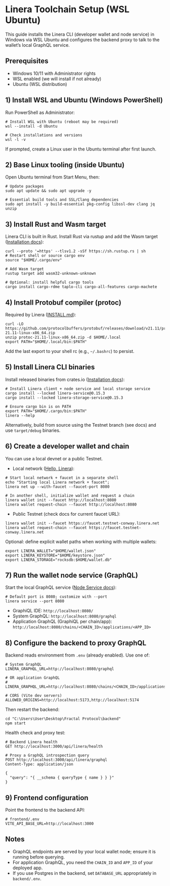 # Linera Toolchain Setup (WSL Ubuntu)

This guide installs the Linera CLI (developer wallet and node service) in Windows via WSL Ubuntu and configures the backend proxy to talk to the wallet’s local GraphQL service.

## Prerequisites
- Windows 10/11 with Administrator rights
- WSL enabled (we will install if not already)
- Ubuntu (WSL distribution)

## 1) Install WSL and Ubuntu (Windows PowerShell)
Run PowerShell as Administrator:

```
# Install WSL with Ubuntu (reboot may be required)
wsl --install -d Ubuntu

# Check installations and versions
wsl -l -v
```

If prompted, create a Linux user in the Ubuntu terminal after first launch.

## 2) Base Linux tooling (inside Ubuntu)
Open Ubuntu terminal from Start Menu, then:

```
# Update packages
sudo apt update && sudo apt upgrade -y

# Essential build tools and SSL/Clang dependencies
sudo apt install -y build-essential pkg-config libssl-dev clang jq unzip
```

## 3) Install Rust and Wasm target
Linera CLI is built in Rust. Install Rust via rustup and add the Wasm target ([Installation docs](https://linera.dev/developers/getting_started/installation.html)):

```
curl --proto '=https' --tlsv1.2 -sSf https://sh.rustup.rs | sh
# Restart shell or source cargo env
source "$HOME/.cargo/env"

# Add Wasm target
rustup target add wasm32-unknown-unknown

# Optional: install helpful cargo tools
cargo install cargo-rdme taplo-cli cargo-all-features cargo-machete
```

## 4) Install Protobuf compiler (protoc)
Required by Linera ([INSTALL.md](https://github.com/linera-io/linera-protocol/blob/main/INSTALL.md)):

```
curl -LO https://github.com/protocolbuffers/protobuf/releases/download/v21.11/protoc-21.11-linux-x86_64.zip
unzip protoc-21.11-linux-x86_64.zip -d $HOME/.local
export PATH="$HOME/.local/bin:$PATH"
```

Add the last export to your shell rc (e.g., `~/.bashrc`) to persist.

## 5) Install Linera CLI binaries
Install released binaries from crates.io ([Installation docs](https://linera.dev/developers/getting_started/installation.html)):

```
# Install Linera client + node service and local storage service
cargo install --locked linera-service@0.15.3
cargo install --locked linera-storage-service@0.15.3

# Ensure cargo bin is on PATH
export PATH="$HOME/.cargo/bin:$PATH"
linera --help
```

Alternatively, build from source using the Testnet branch (see docs) and use `target/debug` binaries.

## 6) Create a developer wallet and chain
You can use a local devnet or a public Testnet.

- Local network ([Hello, Linera](https://linera.dev/developers/getting_started/hello_linera.html)):

```
# Start local network + faucet in a separate shell
echo "Starting local Linera network + faucet";
linera net up --with-faucet --faucet-port 8080

# In another shell, initialize wallet and request a chain
linera wallet init --faucet http://localhost:8080
linera wallet request-chain --faucet http://localhost:8080
```

- Public Testnet (check docs for current faucet URL):

```
linera wallet init --faucet https://faucet.testnet-conway.linera.net
linera wallet request-chain --faucet https://faucet.testnet-conway.linera.net
```

Optional: define explicit wallet paths when working with multiple wallets:

```
export LINERA_WALLET="$HOME/wallet.json"
export LINERA_KEYSTORE="$HOME/keystore.json"
export LINERA_STORAGE="rocksdb:$HOME/wallet.db"
```

## 7) Run the wallet node service (GraphQL)
Start the local GraphQL service ([Node Service docs](https://linera.dev/developers/core_concepts/node_service.html)):

```
# Default port is 8080; customize with --port
linera service --port 8080
```

- GraphiQL IDE: `http://localhost:8080/`
- System GraphQL: `http://localhost:8080/graphql`
- Application GraphQL (GraphiQL per chain/app): `http://localhost:8080/chains/<CHAIN_ID>/applications/<APP_ID>`

## 8) Configure the backend to proxy GraphQL
Backend reads environment from `.env` (already enabled). Use one of:

```
# System GraphQL
LINERA_GRAPHQL_URL=http://localhost:8080/graphql

# OR application GraphQL
# LINERA_GRAPHQL_URL=http://localhost:8080/chains/<CHAIN_ID>/applications/<APP_ID>

# CORS (Vite dev servers)
ALLOWED_ORIGINS=http://localhost:5173,http://localhost:5174
```

Then restart the backend:

```
cd "C:\Users\User\Desktop\Fractal Protocol\backend"
npm start
```

Health check and proxy test:

```
# Backend Linera health
GET http://localhost:3000/api/linera/health

# Proxy a GraphQL introspection query
POST http://localhost:3000/api/linera/graphql
Content-Type: application/json

{
  "query": "{ __schema { queryType { name } } }"
}
```

## 9) Frontend configuration
Point the frontend to the backend API:

```
# frontend/.env
VITE_API_BASE_URL=http://localhost:3000
```

## Notes
- GraphQL endpoints are served by your local wallet node; ensure it is running before querying.
- For application GraphQL, you need the `CHAIN_ID` and `APP_ID` of your deployed app.
- If you use Postgres in the backend, set `DATABASE_URL` appropriately in `backend/.env`.